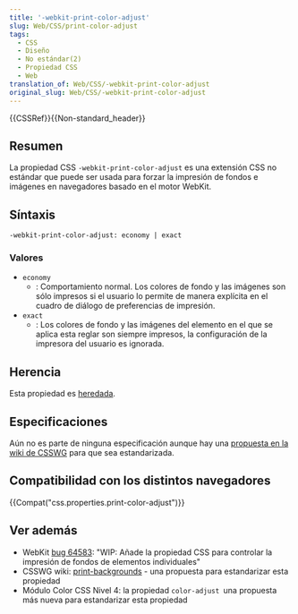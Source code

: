 ```yaml
---
title: '-webkit-print-color-adjust'
slug: Web/CSS/print-color-adjust
tags:
  - CSS
  - Diseño
  - No estándar(2)
  - Propiedad CSS
  - Web
translation_of: Web/CSS/-webkit-print-color-adjust
original_slug: Web/CSS/-webkit-print-color-adjust
---
```

{{CSSRef}}{{Non-standard_header}}

## Resumen

La propiedad CSS `-webkit-print-color-adjust` es una extensión CSS no estándar que puede ser usada para forzar la impresión de fondos e imágenes en navegadores basado en el motor WebKit.

## Síntaxis

    -webkit-print-color-adjust: economy | exact

### Valores

- `economy`
  - : Comportamiento normal. Los colores de fondo y las imágenes son sólo impresos si el usuario lo permite de manera explícita en el cuadro de diálogo de preferencias de impresión.
- `exact`
  - : Los colores de fondo y las imágenes del elemento en el que se aplica esta reglar son siempre impresos, la configuración de la impresora del usuario es ignorada.

## Herencia

Esta propiedad es [heredada](/es/docs/Web/Guide/CSS/Getting_started/Cascading_and_inheritance).

## Especificaciones

Aún no es parte de ninguna especificación aunque hay una [propuesta en la wiki de CSSWG](http://wiki.csswg.org/ideas/print-backgrounds) para que sea estandarizada.

## Compatibilidad con los distintos navegadores

{{Compat("css.properties.print-color-adjust")}}

## Ver además

- WebKit [bug 64583](https://bugs.webkit.org/show_bug.cgi?id=64583): "WIP: Añade la propiedad CSS para controlar la impresión de fondos de elementos individuales"
- CSSWG wiki: [print-backgrounds](http://wiki.csswg.org/ideas/print-backgrounds) - una propuesta para estandarizar esta propiedad
- Módulo Color CSS Nivel 4: la propiedad `color-adjust `una propuesta más nueva para estandarizar esta propiedad
